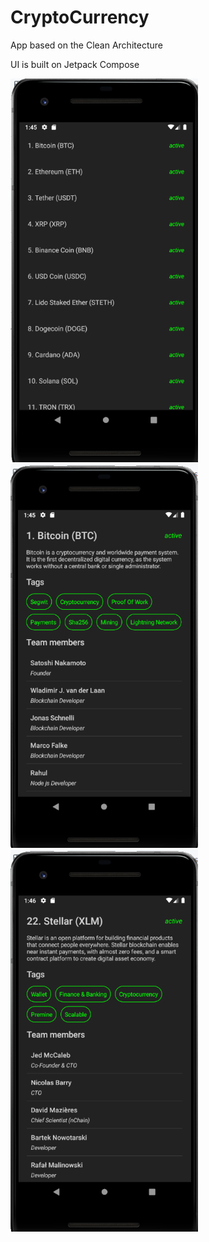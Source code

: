 # CryptoCurrency
App based on the Clean Architecture

UI is built on Jetpack Compose

<img src="screenshots/1.png" alt="easyfood" width="300"/>

<img src="screenshots/2.png" alt="crypto" width="300"/>

<img src="screenshots/3.png" alt="crypto" width="300"/>

